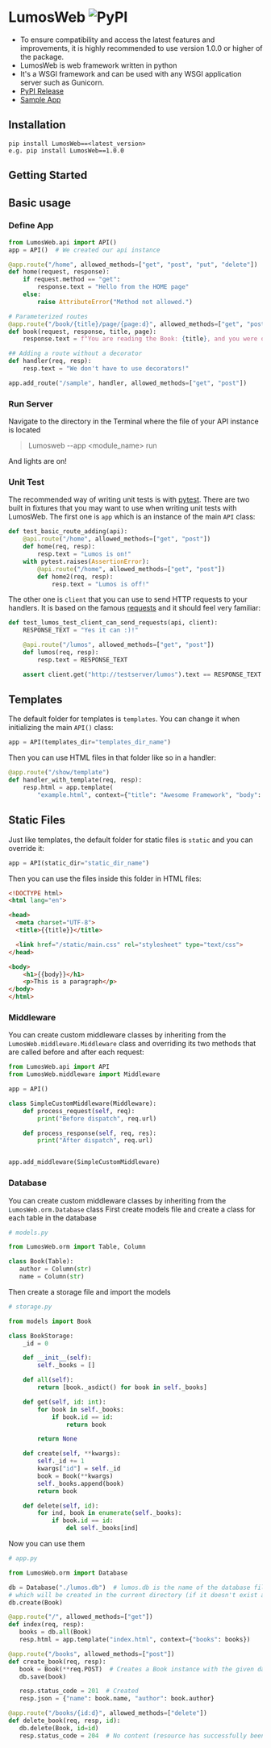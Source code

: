 # LumosWeb ![PyPI](https://img.shields.io/pypi/v/LumosWeb.svg)

- To ensure compatibility and access the latest features and improvements, it is highly recommended to use version 1.0.0 or higher of the package. 
- LumosWeb is web framework written in python
- It's a WSGI framework and can be used with any WSGI application server such as Gunicorn.
- [PyPI Release](https://pypi.org/project/LumosWeb/)
- [Sample App](https://github.com/Sddilora/LumosWeb-SampleApp)



## Installation
```shell
pip install LumosWeb==<latest_version>
e.g. pip install LumosWeb==1.0.0
```

## Getting Started

## Basic usage

### Define App

```python
from LumosWeb.api import API()
app = API()  # We created our api instance
```

```python
@app.route("/home", allowed_methods=["get", "post", "put", "delete"])
def home(request, response):
    if request.method == "get":
        response.text = "Hello from the HOME page"
    else:
        raise AttributeError("Method not allowed.")

# Parameterized routes
@app.route("/book/{title}/page/{page:d}", allowed_methods=["get", "post"])
def book(request, response, title, page):
    response.text = f"You are reading the Book: {title}, and you were on Page: {page}"

## Adding a route without a decorator
def handler(req, resp):
    resp.text = "We don't have to use decorators!"

app.add_route("/sample", handler, allowed_methods=["get", "post"])


```
### Run Server 
Navigate to the directory in the Terminal where the file of your API instance is located
> Lumosweb --app <module_name> run

And lights are on!

### Unit Test

The recommended way of writing unit tests is with [pytest](https://docs.pytest.org/en/latest/). There are two built in fixtures
that you may want to use when writing unit tests with LumosWeb. The first one is `app` which is an instance of the main `API` class:
```python
def test_basic_route_adding(api):
    @api.route("/home", allowed_methods=["get", "post"])
    def home(req, resp):
        resp.text = "Lumos is on!"
    with pytest.raises(AssertionError):
        @api.route("/home", allowed_methods=["get", "post"])
        def home2(req, resp):
            resp.text = "Lumos is off!"
```
The other one is `client` that you can use to send HTTP requests to your handlers. It is based on the famous [requests](https://requests.readthedocs.io/) and it should feel very familiar:
```python
def test_lumos_test_client_can_send_requests(api, client):
    RESPONSE_TEXT = "Yes it can :)!"

    @api.route("/lumos", allowed_methods=["get", "post"])
    def lumos(req, resp):
        resp.text = RESPONSE_TEXT

    assert client.get("http://testserver/lumos").text == RESPONSE_TEXT

```

## Templates
The default folder for templates is `templates`. You can change it when initializing the main `API()` class:
```python
app = API(templates_dir="templates_dir_name")
```
Then you can use HTML files in that folder like so in a handler:

```python
@app.route("/show/template")
def handler_with_template(req, resp):
    resp.html = app.template(
        "example.html", context={"title": "Awesome Framework", "body": "welcome to the future!"})
```

## Static Files

Just like templates, the default folder for static files is `static` and you can override it:
```python
app = API(static_dir="static_dir_name")
```
Then you can use the files inside this folder in HTML files:
```html
<!DOCTYPE html>
<html lang="en">

<head>
  <meta charset="UTF-8">
  <title>{{title}}</title>

  <link href="/static/main.css" rel="stylesheet" type="text/css">
</head>

<body>
    <h1>{{body}}</h1>
    <p>This is a paragraph</p>
</body>
</html>
 ```

 ### Middleware
You can create custom middleware classes by inheriting from the `LumosWeb.middleware.Middleware` class and overriding its two methods
that are called before and after each request:

```python
from LumosWeb.api import API
from LumosWeb.middleware import Middleware

app = API()

class SimpleCustomMiddleware(Middleware):
    def process_request(self, req):
        print("Before dispatch", req.url)

    def process_response(self, req, res):
        print("After dispatch", req.url)


app.add_middleware(SimpleCustomMiddleware)
```

 ### Database
 You can create custom middleware classes by inheriting from the `LumosWeb.orm.Database` class
 First create models file and create a class for each table in the database

 ```python
# models.py

from LumosWeb.orm import Table, Column

class Book(Table):
    author = Column(str)
    name = Column(str)
 ```
Then create a storage file and import the models

```python
# storage.py

from models import Book

class BookStorage:
    _id = 0

    def __init__(self):
        self._books = []

    def all(self):
        return [book._asdict() for book in self._books]

    def get(self, id: int):
        for book in self._books:
            if book.id == id:
                return book

        return None

    def create(self, **kwargs):
        self._id += 1
        kwargs["id"] = self._id
        book = Book(**kwargs)
        self._books.append(book)
        return book

    def delete(self, id):
        for ind, book in enumerate(self._books):
            if book.id == id:
                del self._books[ind]
```
Now you can use them

 ```python
 # app.py

from LumosWeb.orm import Database

db = Database("./lumos.db")  # lumos.db is the name of the database file
# which will be created in the current directory (if it doesn't exist already)
db.create(Book)

@app.route("/", allowed_methods=["get"])
def index(req, resp):
    books = db.all(Book)
    resp.html = app.template("index.html", context={"books": books})

@app.route("/books", allowed_methods=["post"])
def create_book(req, resp):
    book = Book(**req.POST)  # Creates a Book instance with the given data in the request.
    db.save(book)

    resp.status_code = 201  # Created
    resp.json = {"name": book.name, "author": book.author}

@app.route("/books/{id:d}", allowed_methods=["delete"])
def delete_book(req, resp, id):
    db.delete(Book, id=id)
    resp.status_code = 204  # No content (resource has successfully been deleted.)

```
